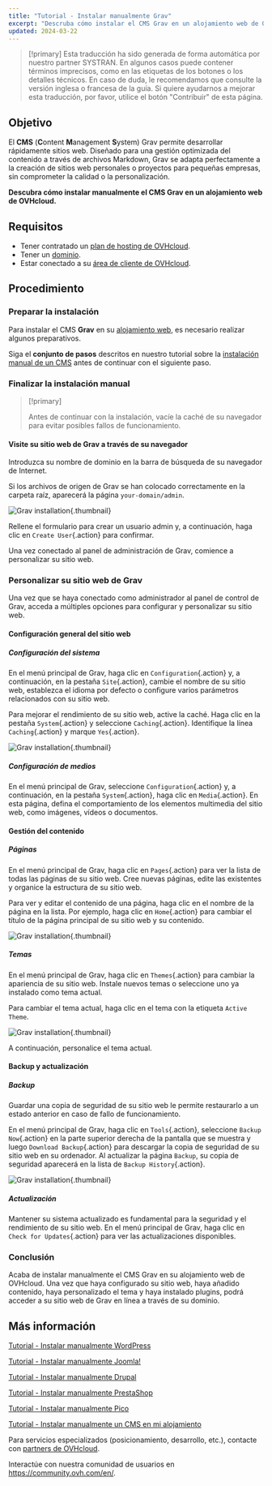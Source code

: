```yaml
---
title: "Tutorial - Instalar manualmente Grav"
excerpt: "Descruba cómo instalar el CMS Grav en un alojamiento web de OVHcloud"
updated: 2024-03-22
---
```


> [!primary]
> Esta traducción ha sido generada de forma automática por nuestro partner SYSTRAN. En algunos casos puede contener términos imprecisos, como en las etiquetas de los botones o los detalles técnicos. En caso de duda, le recomendamos que consulte la versión inglesa o francesa de la guía. Si quiere ayudarnos a mejorar esta traducción, por favor, utilice el botón "Contribuir" de esta página.
>

## Objetivo

El **CMS** (**C**ontent **M**anagement **S**ystem) Grav permite desarrollar rápidamente sitios web. Diseñado para una gestión optimizada del contenido a través de archivos Markdown, Grav se adapta perfectamente a la creación de sitios web personales o proyectos para pequeñas empresas, sin comprometer la calidad o la personalización.

**Descubra cómo instalar manualmente el CMS Grav en un alojamiento web de OVHcloud.**

## Requisitos

- Tener contratado un [plan de hosting de OVHcloud](https://www.ovhcloud.com/es/web-hosting/).
- Tener un [dominio](https://www.ovhcloud.com/es/domains/).
- Estar conectado a su [área de cliente de OVHcloud](https://ca.ovh.com/auth/?action=gotomanager&from=https://www.ovh.com/world/&ovhSubsidiary=ws).

## Procedimiento

### Preparar la instalación

Para instalar el CMS **Grav** en su [alojamiento web](https://www.ovhcloud.com/es/web-hosting/), es necesario realizar algunos preparativos.

Siga el **conjunto de pasos** descritos en nuestro tutorial sobre la [instalación manual de un CMS](/pages/web_cloud/web_hosting/cms_manual_installation) antes de continuar con el siguiente paso.

### Finalizar la instalación manual

> [!primary]
>
> Antes de continuar con la instalación, vacíe la caché de su navegador para evitar posibles fallos de funcionamiento.
>

#### Visite su sitio web de Grav a través de su navegador

Introduzca su nombre de dominio en la barra de búsqueda de su navegador de Internet.

Si los archivos de origen de Grav se han colocado correctamente en la carpeta raíz, aparecerá la página `your-domain/admin`.

![Grav installation](images/first_page_config.png){.thumbnail}

Rellene el formulario para crear un usuario admin y, a continuación, haga clic en `Create User`{.action} para confirmar.

Una vez conectado al panel de administración de Grav, comience a personalizar su sitio web.

### Personalizar su sitio web de Grav

Una vez que se haya conectado como administrador al panel de control de Grav, acceda a múltiples opciones para configurar y personalizar su sitio web.

#### Configuración general del sitio web

##### Configuración del sistema

En el menú principal de Grav, haga clic en `Configuration`{.action} y, a continuación, en la pestaña `Site`{.action}, cambie el nombre de su sitio web, establezca el idioma por defecto o configure varios parámetros relacionados con su sitio web.

Para mejorar el rendimiento de su sitio web, active la caché. Haga clic en la pestaña `System`{.action} y seleccione `Caching`{.action}. Identifique la línea `Caching`{.action} y marque `Yes`{.action}.

![Grav installation](images/activate_cache.png){.thumbnail}

##### Configuración de medios

En el menú principal de Grav, seleccione `Configuration`{.action} y, a continuación, en la pestaña `System`{.action}, haga clic en `Media`{.action}. En esta página, defina el comportamiento de los elementos multimedia del sitio web, como imágenes, vídeos o documentos.

#### Gestión del contenido

##### Páginas

En el menú principal de Grav, haga clic en `Pages`{.action} para ver la lista de todas las páginas de su sitio web. Cree nuevas páginas, edite las existentes y organice la estructura de su sitio web.

Para ver y editar el contenido de una página, haga clic en el nombre de la página en la lista. Por ejemplo, haga clic en `Home`{.action} para cambiar el título de la página principal de su sitio web y su contenido.

![Grav installation](images/list_pages.png){.thumbnail}

##### Temas

En el menú principal de Grav, haga clic en `Themes`{.action} para cambiar la apariencia de su sitio web. Instale nuevos temas o seleccione uno ya instalado como tema actual.

Para cambiar el tema actual, haga clic en el tema con la etiqueta `Active Theme`.

![Grav installation](images/theme_active.png){.thumbnail}

A continuación, personalice el tema actual.

#### Backup y actualización

##### Backup

Guardar una copia de seguridad de su sitio web le permite restaurarlo a un estado anterior en caso de fallo de funcionamiento.

En el menú principal de Grav, haga clic en `Tools`{.action}, seleccione `Backup Now`{.action} en la parte superior derecha de la pantalla que se muestra y luego `Download Backup`{.action} para descargar la copia de seguridad de su sitio web en su ordenador. Al actualizar la página `Backup`, su copia de seguridad aparecerá en la lista de `Backup History`{.action}.

![Grav installation](images/backup_history.png){.thumbnail}

##### Actualización

Mantener su sistema actualizado es fundamental para la seguridad y el rendimiento de su sitio web. En el menú principal de Grav, haga clic en `Check for Updates`{.action} para ver las actualizaciones disponibles.

### Conclusión

Acaba de instalar manualmente el CMS Grav en su alojamiento web de OVHcloud. Una vez que haya configurado su sitio web, haya añadido contenido, haya personalizado el tema y haya instalado plugins, podrá acceder a su sitio web de Grav en línea a través de su dominio.

## Más información <a name="go-further"></a>

[Tutorial - Instalar manualmente WordPress](/pages/web_cloud/web_hosting/cms_manual_installation_wordpress)

[Tutorial - Instalar manualmente Joomla!](/pages/web_cloud/web_hosting/cms_manual_installation_joomla)

[Tutorial - Instalar manualmente Drupal](/pages/web_cloud/web_hosting/cms_manual_installation_drupal)

[Tutorial - Instalar manualmente PrestaShop](/pages/web_cloud/web_hosting/cms_manual_installation_prestashop)

[Tutorial - Instalar manualmente Pico](/pages/web_cloud/web_hosting/cms_manual_installation_pico)

[Tutorial - Instalar manualmente un CMS en mi alojamiento](/pages/web_cloud/web_hosting/cms_manual_installation)
 
Para servicios especializados (posicionamiento, desarrollo, etc.), contacte con [partners de OVHcloud](https://partner.ovhcloud.com/es/directory/).
 
Interactúe con nuestra comunidad de usuarios en <https://community.ovh.com/en/>.